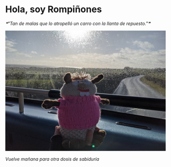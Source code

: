 # Hola, soy Rompiñones

<!--STARTS_HERE_QUOTE_README-->
<i>❝"Tan de malas que lo atropelló un carro con la llanta de repuesto."❞</i>
<!--ENDS_HERE_QUOTE_README-->

<!--START_SECTION:update_image-->
![alt text](https://raw.githubusercontent.com/focaalvarez/rompinones/main/.github/images/IMG_20220220_093657.jpg?raw=true)
<!--END_SECTION:update_image-->

*Vuelve mañana para otra dosis de sabiduría*
